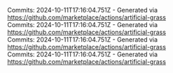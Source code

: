 Commits: 2024-10-11T17:16:04.751Z - Generated via https://github.com/marketplace/actions/artificial-grass
<br>
Commits: 2024-10-11T17:16:04.751Z - Generated via https://github.com/marketplace/actions/artificial-grass
<br>
Commits: 2024-10-11T17:16:04.751Z - Generated via https://github.com/marketplace/actions/artificial-grass
<br>
Commits: 2024-10-11T17:16:04.751Z - Generated via https://github.com/marketplace/actions/artificial-grass
<br>
